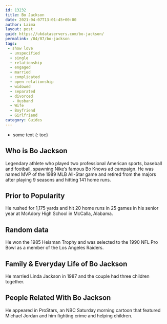 ```yaml
---
id: 13232
title: Bo Jackson
date: 2021-04-07T13:01:45+00:00
author: Laima
layout: post
guid: https://ukdataservers.com/bo-jackson/
permalink: /04/07/bo-jackson
tags:
 - show love
  - unspecified
  - single
  - relationship
  - engaged
  - married
  - complicated
  - open relationship
  - widowed
  - separated
  - divorced
   - Husband
  - Wife
  - Boyfriend
  - Girlfriend
category: Guides
---
```


* some text
{: toc}


## Who is Bo Jackson
                  
                  
                  
Legendary athlete who played two professional American sports, baseball and football, spawning Nike&#8217;s famous Bo Knows ad campaign. He was named MVP of the 1989 MLB All-Star game and retired from the majors after playing 9 seasons and hitting 141 home runs. 
                  
              
            
              
            
                
                
                
## Prior to Popularity
                  
                  
                  
He rushed for 1,175 yards and hit 20 home runs in 25 games in his senior year at McAdory High School in McCalla, Alabama. 
                  
              
            
              
            
                
                
                
## Random data
                  
                  
                  
He won the 1985 Heisman Trophy and was selected to the 1990 NFL Pro Bowl as a member of the Los Angeles Raiders. 
                  
              
            
              
            
                
                
                
## Family & Everyday Life of Bo Jackson
                  
                  
                  
He married Linda Jackson in 1987 and the couple had three children together. 
                  
              
            
              
            
                
                
                
## People Related With Bo Jackson
                  
                  
                  
He appeared in ProStars, an NBC Saturday morning cartoon that featured Michael Jordan and him fighting crime and helping children.
                  
              
            
              
            
                
              
            
              
              
            
            
              
            
          
          
          